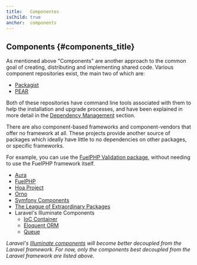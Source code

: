 ```yaml
---
title:   Componentes
isChild: true
anchor:  components
---
```


## Components {#components_title}

As mentioned above "Components" are another approach to the common goal of creating, distributing and implementing
shared code. Various component repositories exist, the main two of which are:

* [Packagist]
* [PEAR]

Both of these repositories have command line tools associated with them to help the installation and upgrade processes,
and have been explained in more detail in the [Dependency Management] section.

There are also component-based frameworks and component-vendors that offer no framework at all. These projects provide
another source of packages which ideally have little to no dependencies on other packages, or specific frameworks.

For example, you can use the [FuelPHP Validation package], without needing to use the FuelPHP framework itself.

* [Aura]
* [FuelPHP]
* [Hoa Project]
* [Orno]
* [Symfony Components]
* [The League of Extraordinary Packages]
* Laravel's Illuminate Components
    * [IoC Container]
    * [Eloquent ORM]
    * [Queue]

_Laravel's [Illuminate components] will become better decoupled from the Laravel framework. For now, only the
components best decoupled from the Laravel framework are listed above._


[Packagist]: /#composer_and_packagist
[PEAR]: /#pear
[Dependency Management]: /#dependency_management
[FuelPHP Validation package]: https://github.com/fuelphp/validation
[Aura]: http://auraphp.com/framework/2.x/en/
[FuelPHP]: https://github.com/fuelphp
[Hoa Project]: https://github.com/hoaproject
[Orno]: https://github.com/orno
[Symfony Components]: http://symfony.com/doc/current/components/index.html
[The League of Extraordinary Packages]: http://thephpleague.com/
[IoC Container]: https://github.com/illuminate/container
[Eloquent ORM]: https://github.com/illuminate/database
[Queue]: https://github.com/illuminate/queue
[Illuminate components]: https://github.com/illuminate
